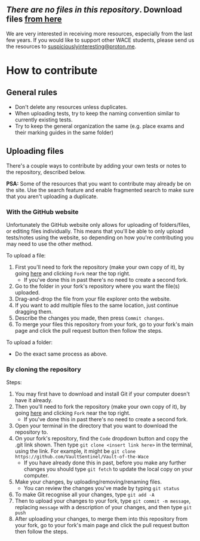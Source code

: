 ## *There are no files in this repository*. Download files [from here](https://vaultofthewace.xyz)
We are very interested in receiving more resources, especially from the last few years. If you would like to support other WACE students, please send us the resources to suspiciouslyinteresting@proton.me.

# How to contribute
## General rules
- Don't delete any resources unless duplicates.
- When uploading tests, try to keep the naming convention similar to currently existing tests.
- Try to keep the general organization the same (e.g. place exams and their marking guides in the same folder)

## Uploading files
There's a couple ways to contribute by adding your own tests or notes to the repository, described below.

**PSA:** Some of the resources that you want to contribute may already be on the site. Use the search feature and enable fragmented search to make sure that you aren't uploading a duplicate.

### With the GitHub website
Unfortunately the GitHub website only allows for uploading of folders/files, or editing files individually. This means that you'll be able to only upload tests/notes using the website, so depending on how you're contributing you may need to use the other method.

To upload a file:
1. First you'll need to fork the repository (make your own copy of it), by going [here](https://github.com/VaultSentinel/Vault-of-the-Wace) and clicking `Fork` near the top right.
    - If you've done this in past there's no need to create a second fork.
2. Go to the folder in your fork's repository where you want the file(s) uploaded.
3. Drag-and-drop the file from your file explorer onto the website.
4. If you want to add multiple files to the same location, just continue dragging them.
5. Describe the changes you made, then press `Commit changes`.
6. To merge your files this repository from your fork, go to your fork's main page and click the pull request button then follow the steps.

To upload a folder:
- Do the exact same process as above.

### By cloning the repository
Steps:
1. You may first have to download and install Git if your computer doesn't have it already.
2. Then you'll need to fork the repository (make your own copy of it), by going [here](https://github.com/VaultSentinel/Vault-of-the-Wace) and clicking `Fork` near the top right.
    - If you've done this in past there's no need to create a second fork.
3. Open your terminal in the directory that you want to download the repository to.
4. On your fork's repository, find the `Code` dropdown button and copy the .git link shown. Then type `git clone <insert link here>` in the terminal, using the link. For example, it might be `git clone https://github.com/VaultSentinel/Vault-of-the-Wace`
    - If you have already done this in past, before you make any further changes you should type `git fetch` to update the local copy on your computer.
5. Make your changes, by uploading/removing/renaming files.
    - You can review the changes you've made by typing `git status`
6. To make Git recognise all your changes, type `git add -A`
7. Then to upload your changes to your fork, type `git commit -m message`, replacing `message` with a description of your changes, and then type `git push`
8. After uploading your changes, to merge them into this repository from your fork, go to your fork's main page and click the pull request button then follow the steps.